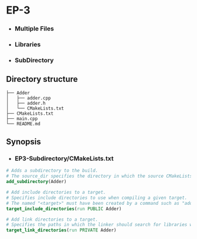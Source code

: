 # EP-3
* ### Multiple Files
* ### Libraries
* ### SubDirectory

## Directory structure
```
├── Adder
│   ├── adder.cpp
│   ├── adder.h
│   └── CMakeLists.txt
├── CMakeLists.txt
├── main.cpp
└── README.md
```
## Synopsis
* ### EP3-Subdirectory/CMakeLists.txt
```cmake
# Adds a subdirectory to the build.
# The source_dir specifies the directory in which the source CMakeLists.txt and code files are located.
add_subdirectory(Adder)

# Add include directories to a target.
# Specifies include directories to use when compiling a given target.
# The named "<target>" must have been created by a command such as "add_executable()" or "add_library()".
target_include_directories(run PUBLIC Adder)

# Add link directories to a target.
# Specifies the paths in which the linker should search for libraries when linking a given target.
target_link_directories(run PRIVATE Adder)
```
